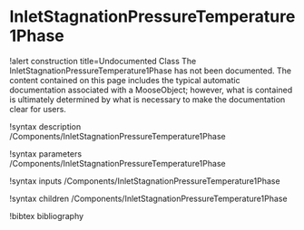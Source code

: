 <!-- MOOSE Documentation Stub: Remove this when content is added. -->

# InletStagnationPressureTemperature1Phase

!alert construction title=Undocumented Class
The InletStagnationPressureTemperature1Phase has not been documented. The content contained on this page includes the
typical automatic documentation associated with a MooseObject; however, what is contained is
ultimately determined by what is necessary to make the documentation clear for users.

!syntax description /Components/InletStagnationPressureTemperature1Phase

!syntax parameters /Components/InletStagnationPressureTemperature1Phase

!syntax inputs /Components/InletStagnationPressureTemperature1Phase

!syntax children /Components/InletStagnationPressureTemperature1Phase

!bibtex bibliography
